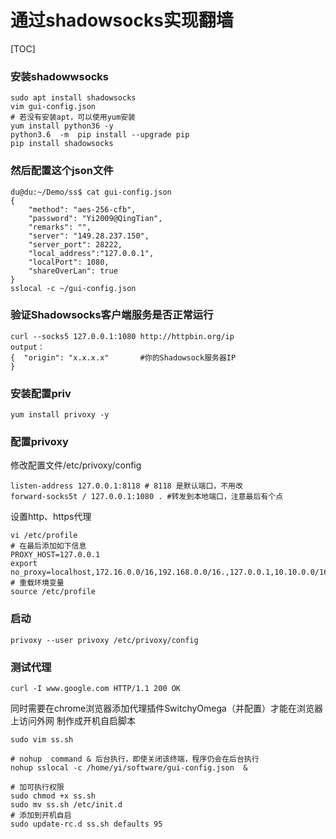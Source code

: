 # 通过shadowsocks实现翻墙
[TOC]
### 安装shadowwsocks
```shell script
sudo apt install shadowsocks 
vim gui-config.json
# 若没有安装apt，可以使用yum安装
yum install python36 -y
python3.6  -m  pip install --upgrade pip
pip install shadowsocks
```
### 然后配置这个json文件
```
du@du:~/Demo/ss$ cat gui-config.json
{
    "method": "aes-256-cfb",
    "password": "Yi2009@QingTian",
    "remarks": "",
    "server": "149.28.237.150",
    "server_port": 28222,
    "local_address":"127.0.0.1",
    "localPort": 1080,
    "shareOverLan": true
}
sslocal -c ~/gui-config.json
```
### 验证Shadowsocks客户端服务是否正常运行
```
curl --socks5 127.0.0.1:1080 http://httpbin.org/ip
output：
{  "origin": "x.x.x.x"       #你的Shadowsock服务器IP
}
```
### 安装配置priv
```
yum install privoxy -y
```
### 配置privoxy
修改配置文件/etc/privoxy/config
```
listen-address 127.0.0.1:8118 # 8118 是默认端口，不用改
forward-socks5t / 127.0.0.1:1080 . #转发到本地端口，注意最后有个点
```

设置http、https代理
```
vi /etc/profile 
# 在最后添加如下信息
PROXY_HOST=127.0.0.1
export no_proxy=localhost,172.16.0.0/16,192.168.0.0/16.,127.0.0.1,10.10.0.0/16
# 重载环境变量
source /etc/profile
```
### 启动
```
privoxy --user privoxy /etc/privoxy/config
```
### 测试代理
```
curl -I www.google.com HTTP/1.1 200 OK
```
同时需要在chrome浏览器添加代理插件SwitchyOmega（并配置）才能在浏览器上访问外网
制作成开机自启脚本
```
sudo vim ss.sh

# nohup  command & 后台执行，即使关闭该终端，程序仍会在后台执行
nohup sslocal -c /home/yi/software/gui-config.json  &

# 加可执行权限
sudo chmod +x ss.sh
sudo mv ss.sh /etc/init.d
# 添加到开机自启
sudo update-rc.d ss.sh defaults 95
```
